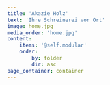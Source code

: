 ```yaml
---
title: 'Akazie Holz'
text: 'Ihre Schreinerei vor Ort'
image: home.jpg
media_order: 'home.jpg'
content:
    items: '@self.modular'
    order:
        by: folder
        dir: asc
page_container: container
---
```


